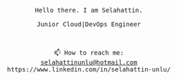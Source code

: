 <p align=center>
<br>
<br>
<br>
<br>
<samp>Hello there. I am Selahattin.</a> <br><br> Junior Cloud|DevOps Engineer<br><br></samp>
<br>
</p>
<p align=center><samp>📫 How to reach me:<br><a href="selahattinunlu@hotmail.com">selahattinunlu@hotmail.com</a> <br>https://www.linkedin.com/in/selahattin-unlu/</samp></p>



